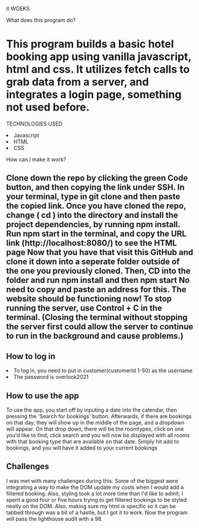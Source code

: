 it WOEKS

<head>What does this program do?</head>
<h1>This program builds a basic hotel booking app using vanilla javascript, html and css. It utilizes fetch calls to grab data  from a server, and integrates a login page, something not used before.</h1>

TECHNOLOGIES USED
<li>Javascript</li>
<li>HTML</li>
<li>CSS</li>


How can I make it work?
<h2>Clone down the repo by clicking the green Code button, and then copying the link under SSH.
In your terminal, type in git clone and then paste the copied link.
Once you have cloned the repo, change ( cd ) into the directory and install the project dependencies, by running npm install.
Run npm start in the terminal, and copy the URL link (http://localhost:8080/) to see the HTML page
Now that you have that visit this GitHub and clone it down into a seperate folder outside of the one you previously cloned.
Then, CD into the folder and run npm install and then npm start
No need to copy and paste an address for this.
The website should be functioning now!
To stop running the server, use Control + C in the terminal. (Closing the terminal without stopping the server first could allow the server to continue to run in the background and cause problems.) </h2>

<h2>How to log in</h2>
<li>To log in, you need to put in customer(customerId 1-50) as the username</li>
<li>The password is overlook2021</li>


<h2>How to use the app</h2>
<p1>To use the app, you start off by inputing a date into the calendar, then pressing the 'Search for bookings' button. Afterwards, if there are bookings on that day, they will show up in the middle of the page, and a dropdown will appear. On that drop down, there will be the roomtypes, click on one you'd like to find, click search and you will now be displayed with all rooms with that booking type that are available on that date. Simply hit add to bookings, and you will have it added to your current bookings</p1>


<h2>Challenges</h2>
<p1>I was met with many challenges during this. Some of the biggest were integrating a way to make the DOM update my costs when I would add a filtered booking. Also, styling took a lot more time than I'd like to admit, I spent a good four or five hours trying to get filtered bookings to be styled neatly on the DOM. Also, making sure my html is specific so it can be tabbed through was a bit of a hastle, but I got it to work. Now the program will pass the lighthouse audit with a 98.</p1>